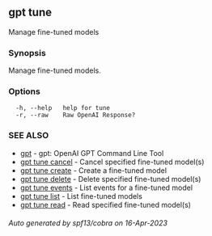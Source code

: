 ## gpt tune

Manage fine-tuned models

### Synopsis

Manage fine-tuned models.

### Options

```
  -h, --help   help for tune
  -r, --raw    Raw OpenAI Response?
```

### SEE ALSO

* [gpt](gpt.md)	 - gpt: OpenAI GPT Command Line Tool
* [gpt tune cancel](gpt_tune_cancel.md)	 - Cancel specified fine-tuned model(s)
* [gpt tune create](gpt_tune_create.md)	 - Create a fine-tuned model
* [gpt tune delete](gpt_tune_delete.md)	 - Delete specified fine-tuned model(s)
* [gpt tune events](gpt_tune_events.md)	 - List events for a fine-tuned model
* [gpt tune list](gpt_tune_list.md)	 - List fine-tuned models
* [gpt tune read](gpt_tune_read.md)	 - Read specified fine-tuned model(s)

###### Auto generated by spf13/cobra on 16-Apr-2023
